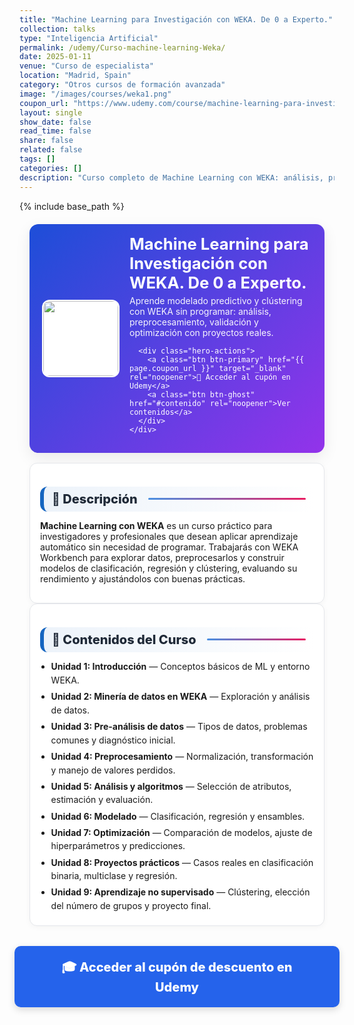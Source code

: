 ```yaml
---
title: "Machine Learning para Investigación con WEKA. De 0 a Experto."
collection: talks
type: "Inteligencia Artificial"
permalink: /udemy/Curso-machine-learning-Weka/
date: 2025-01-11
venue: "Curso de especialista"
location: "Madrid, Spain"
category: "Otros cursos de formación avanzada"
image: "/images/courses/weka1.png"
coupon_url: "https://www.udemy.com/course/machine-learning-para-investigacion-con-weka/?couponCode=SEP_2025"
layout: single
show_date: false
read_time: false
share: false
related: false
tags: []
categories: []
description: "Curso completo de Machine Learning con WEKA: análisis, preprocesamiento, modelado, validación, optimización y proyectos prácticos, sin programar."
---
```


{% include base_path %}

<!-- ✅ SEO básico -->
<link rel="canonical" href="{{ site.url }}{{ page.permalink }}">
<meta name="robots" content="index,follow">
<meta name="description" content="Aprende Machine Learning con WEKA sin programar: análisis, preprocesamiento, clasificación, regresión, clústering y proyectos prácticos. Con cupón Udemy.">

<!-- ✅ Open Graph / Twitter -->
<meta property="og:title" content="Machine Learning con WEKA — De 0 a Experto">
<meta property="og:description" content="Modelado predictivo y clústering con WEKA sin programar. Curso práctico con proyectos reales.">
<meta property="og:type" content="website">
<meta property="og:url" content="{{ site.url }}{{ page.permalink }}">
<meta property="og:image" content="{{ site.url }}{{ page.image }}">
<meta property="og:image:width" content="1200"><meta property="og:image:height" content="630">

<meta name="twitter:card" content="summary_large_image">
<meta name="twitter:title" content="Machine Learning con WEKA — De 0 a Experto">
<meta name="twitter:description" content="Aprende ML con WEKA paso a paso: análisis, preprocesamiento, ensambles y validación.">
<meta name="twitter:image" content="{{ site.url }}{{ page.image }}">

<!-- ✅ JSON-LD (Course + Offer) -->
<script type="application/ld+json">
{
  "@context":"https://schema.org",
  "@type":"Course",
  "name":"Machine Learning para Investigación con WEKA. De 0 a Experto.",
  "description":"Curso de aprendizaje automático con WEKA: exploración, preprocesamiento, clasificación, regresión, clústering y proyectos prácticos sin programar.",
  "provider":{"@type":"Organization","name":"Udemy","sameAs":"https://www.udemy.com"},
  "educationalCredentialAwarded":"Certificado de finalización",
  "inLanguage":"es",
  "url":"{{ page.coupon_url }}",
  "image":"{{ site.url }}{{ page.image }}",
  "isAccessibleForFree":false,
  "hasCourseInstance":{
    "@type":"CourseInstance",
    "courseMode":"online",
    "courseWorkload":"PT10H",
    "inLanguage":"es",
    "startDate":"2025-01-01",
    "endDate":"2025-12-31",
    "eventAttendanceMode":"https://schema.org/OnlineEventAttendanceMode",
    "eventStatus":"https://schema.org/EventScheduled",
    "location":{"@type":"VirtualLocation","url":"https://www.udemy.com"},
    "organizer":{"@type":"Organization","name":"Udemy","url":"https://www.udemy.com"},
    "performer":{"@type":"Person","name":"Manuel Castillo-Cara","url":"https://www.manuelcastillo.eu/"},
    "offers":{
      "@type":"Offer",
      "url":"{{ page.coupon_url }}",
      "priceCurrency":"USD",
      "price":"12.00",
      "availability":"https://schema.org/InStock",
      "validFrom":"2025-04-01",
      "category":"Education"
    }
  }
}
</script>

<!-- 🎨 Estilos (plantilla unificada) -->
<style>
  :root{
    --ink:#1f2937; --muted:#6b7280; --bd:#e5e7eb; --soft:#f8fafc;
    --card:#ffffff; --brand:#1565c0; --brand2:#0b67b8;
    --cta:#2563eb; --cta-hover:#1d4ed8; --cta-soft:#eaf1ff;
  }

  .course-wrap{max-width:1050px;margin:0 auto;padding:0 1rem}

  /* HERO */
  .course-hero{
    display:flex; gap:1rem; align-items:center; flex-wrap:wrap;
    background:linear-gradient(135deg,#1d4ed8 0%, #9333ea 100%);
    color:#fff; border-radius:14px; padding:1rem 1.25rem; margin:1.25rem 0 1rem;
    box-shadow:0 8px 24px rgba(0,0,0,.08);
  }
  .course-hero img{
    width:120px; height:120px; object-fit:cover; border-radius:12px;
    background:#fff; border:2px solid rgba(255,255,255,.7);
  }
  .course-hero h1{font-size:1.6rem; margin:.1rem 0 .3rem; line-height:1.2}
  .course-hero p{margin:0; opacity:.95}

  .hero-actions{
    display:flex; justify-content:center; align-items:center;
    gap:.6rem; flex-wrap:wrap; margin-top:.8rem; text-align:center;
  }

  /* BOTONES */
  .btn{
    display:inline-block; padding:.65em 1.05em; border-radius:10px;
    font-weight:800; text-decoration:none; border:0; cursor:pointer;
    transition: transform .06s ease, box-shadow .15s ease, background-color .15s ease;
  }
  .btn:hover{ transform:translateY(-1px); box-shadow:0 6px 16px rgba(0,0,0,.18) }
  .btn:active{ transform:translateY(0); box-shadow:0 3px 10px rgba(0,0,0,.12) }

  .btn-primary{ background:var(--cta); color:#fff !important; }
  .btn-primary:hover{ background:var(--cta-hover) !important; }

  .btn-ghost{ background:#1e40af; color:#fff !important; border:none; }
  .btn-ghost:hover{ background:#1e3a8a; }

  /* SECCIONES */
  .section-title{
    display:flex; align-items:center; gap:.5rem;
    font-size:1.25rem; font-weight:800; color:var(--ink);
    background:linear-gradient(90deg, rgba(21,101,192,.08), #fff);
    border-left:6px solid var(--brand);
    border-radius:12px; padding:.5rem .8rem; margin:1.3rem 0 .8rem;
  }
  .section-title::after{
    content:""; flex:1; height:3px; margin-left:.6rem;
    background:linear-gradient(to right,#4a90e2,#e91e63); border-radius:2px;
  }

  .card{ background:var(--card); border:1px solid var(--bd); border-radius:12px;
         padding:1rem; box-shadow:0 2px 10px rgba(0,0,0,.04); }
  .list{ margin:.35rem 0 0; padding-left:1.1rem }
  .list li{ margin:.28rem 0; line-height:1.55 }

  /* CTA inferior */
  .cta-center{ display:flex; justify-content:center; margin:2rem 0; }
  .cta-center .btn-primary{
    padding:1em 2.5em; font-size:1.25rem; min-width:clamp(260px,50vw,420px);
    text-align:center; box-shadow:0 4px 12px rgba(0,0,0,.15);
  }

  /* Ocultar meta del theme */
  .page__meta, .page__meta-title, .page__taxonomy, .page__date,
  .page__content .page__meta, .page__content .page__taxonomy{
    display:none !important;
  }
</style>

<div class="course-wrap">

  <!-- HERO -->
  <section class="course-hero">
    <img src="{{ page.image }}" alt="Curso WEKA">
    <div style="flex:1">
      <h1>Machine Learning para Investigación con WEKA. De 0 a Experto.</h1>
      <p>Aprende modelado predictivo y clústering con WEKA sin programar: análisis, preprocesamiento, validación y optimización con proyectos reales.</p>

      <div class="hero-actions">
        <a class="btn btn-primary" href="{{ page.coupon_url }}" target="_blank" rel="noopener">🚀 Acceder al cupón en Udemy</a>
        <a class="btn btn-ghost" href="#contenido" rel="noopener">Ver contenidos</a>
      </div>
    </div>
  </section>

  <!-- DESCRIPCIÓN -->
  <div class="card">
    <h2 id="descripcion" class="section-title">📘 Descripción</h2>
    <p><strong>Machine Learning con WEKA</strong> es un curso práctico para investigadores y profesionales que desean aplicar aprendizaje automático sin necesidad de programar. Trabajarás con WEKA Workbench para explorar datos, preprocesarlos y construir modelos de clasificación, regresión y clústering, evaluando su rendimiento y ajustándolos con buenas prácticas.</p>
  </div>

  <!-- CONTENIDOS -->
  <div class="card">
    <h2 id="contenido" class="section-title">🧭 Contenidos del Curso</h2>
    <ul class="list">
      <li><strong>Unidad 1: Introducción</strong> — Conceptos básicos de ML y entorno WEKA.</li>
      <li><strong>Unidad 2: Minería de datos en WEKA</strong> — Exploración y análisis de datos.</li>
      <li><strong>Unidad 3: Pre-análisis de datos</strong> — Tipos de datos, problemas comunes y diagnóstico inicial.</li>
      <li><strong>Unidad 4: Preprocesamiento</strong> — Normalización, transformación y manejo de valores perdidos.</li>
      <li><strong>Unidad 5: Análisis y algoritmos</strong> — Selección de atributos, estimación y evaluación.</li>
      <li><strong>Unidad 6: Modelado</strong> — Clasificación, regresión y ensambles.</li>
      <li><strong>Unidad 7: Optimización</strong> — Comparación de modelos, ajuste de hiperparámetros y predicciones.</li>
      <li><strong>Unidad 8: Proyectos prácticos</strong> — Casos reales en clasificación binaria, multiclase y regresión.</li>
      <li><strong>Unidad 9: Aprendizaje no supervisado</strong> — Clústering, elección del número de grupos y proyecto final.</li>
    </ul>
  </div>

  <!-- CTA inferior -->
  <div class="cta-center">
    <a class="btn btn-primary" href="{{ page.coupon_url }}" target="_blank" rel="noopener">🎓 Acceder al cupón de descuento en Udemy</a>
  </div>
</div>